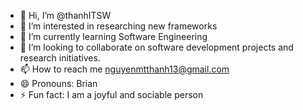 - 👋 Hi, I’m @thanhITSW
- 👀 I’m interested in researching new frameworks
- 🌱 I’m currently learning Software Engineering
- 💞️ I’m looking to collaborate on software development projects and research initiatives.
- 📫 How to reach me nguyenmtthanh13@gmail.com
- 😄 Pronouns: Brian
- ⚡ Fun fact: I am a joyful and sociable person

<!---
thanhITSW/thanhITSW is a ✨ special ✨ repository because its `README.md` (this file) appears on your GitHub profile.
You can click the Preview link to take a look at your changes.
--->

